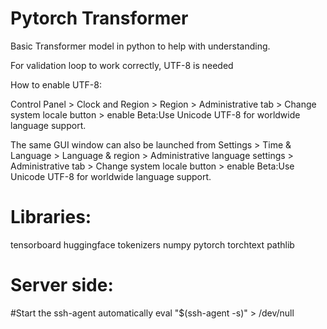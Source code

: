 # Pytorch Transformer
Basic Transformer model in python to help with understanding.

For validation loop to work correctly, UTF-8 is needed 

How to enable UTF-8:

Control Panel > Clock and Region > Region > Administrative tab > Change system locale button > enable Beta:Use Unicode UTF-8 for worldwide language support.

The same GUI window can also be launched from Settings > Time & Language > Language & region > Administrative language settings > Administrative tab > Change system locale button > enable Beta:Use Unicode UTF-8 for worldwide language support.


# Libraries: 

tensorboard
huggingface tokenizers
numpy
pytorch torchtext
pathlib


# Server side:

#Start the ssh-agent automatically
eval "$(ssh-agent -s)" > /dev/null
